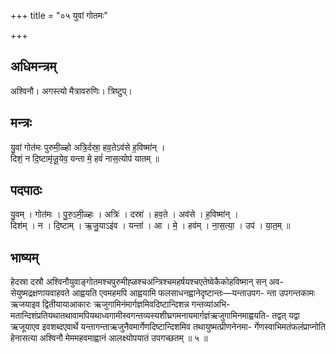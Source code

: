 +++
title = "०५ युवां गोतमः"

+++
## अधिमन्त्रम्
अश्विनौ। अगस्त्यो मैत्रावरुणिः। त्रिष्टुप्।

## मन्त्रः
यु॒वां गोत॑मः पुरुमी॒ळ्हो अत्रि॒र्दस्रा॒ हव॒तेऽव॑से ह॒विष्मा॑न् ।  
दिशं॒ न दि॒ष्टामृ॑जू॒येव॒ यन्ता मे॒ हवं॑ नास॒त्योप॑ यातम् ॥

## पदपाठः
यु॒वम् । गोत॑मः । पु॒रु॒ऽमी॒ळ्हः । अत्रिः॑ । दस्रा॑ । हव॒ते । अव॑से । ह॒विष्मा॑न् ।  
दिश॑म् । न । दि॒ष्टाम् । ऋ॒जु॒याऽइ॑व । यन्ता॑ । आ । मे॒ । हव॑म् । ना॒स॒त्या॒ । उप॑ । या॒त॒म् ॥

## भाष्यम्
हेदस्रा दस्रौ अश्विनौयुवाङ्गोतमश्चपुरुमीह्ळश्चअन्त्रिश्चमहर्षयश्चएतेष्वेकैकोहविष्मान् सन् अव- सेयुष्मद्रक्षणायवाहवते आह्वयति एवमहमपि आह्वयामि फलसाधनह्वानेदृष्टान्तः—यन्ताउपग- न्ता उपगन्तकामः ऋजयाइव द्वितीयायाआकारः ऋजुगामिनंमार्गज्ञमिवदिष्टान्दिशन्न गन्तव्यांअभि- मतान्दिशंप्रतियथातथावामपियथाध्वगामीस्वगन्तव्यस्यशीघ्रगमनायमार्गज्ञंऋजुगामिनमाह्वयति- तद्वत् यद्वा ऋजूयाएव इवशब्दएवार्थे यन्तागन्ताऋजुनैवमार्गेणदिष्टान्दिशमिव तथायुष्मत्प्रीणनेनमा- र्गेणस्वाभिमतंफलंप्राप्नोति हेनासत्या अश्विनौ मेममहवमाह्वानं आलक्ष्योपयातं उपगच्छतम् ॥ ५ ॥